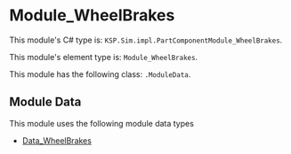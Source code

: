# Module_WheelBrakes

This module's C# type is: `KSP.Sim.impl.PartComponentModule_WheelBrakes`.

This module's element type is: `Module_WheelBrakes`.

This module has the following class: `.ModuleData`.

## Module Data

This module uses the following module data types

- [Data_WheelBrakes](Data_WheelBrakes.md)
